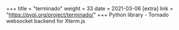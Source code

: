 +++
title = "terminado"
weight = 33
date = 2021-03-06
[extra]
link = "https://pypi.org/project/terminado/"
+++
Python library - Tornado websocket backend for Xterm.js

